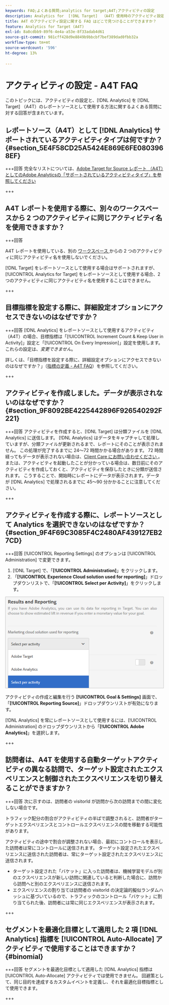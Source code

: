 ```yaml
---
keywords: FAQ;よくある質問;analytics for target;A4T;アクティビティの設定
description: Analytics for  [!DNL Target]  （A4T）使用時のアクティビティ設定に関する質問への回答を示します。 A4T では、 [!DNL Target]  アクティビティに Analytics のレポート機能を使用できます。
title: A4T のアクティビティ設定に関する FAQ はどこで見つけることができますか？
feature: Analytics for Target (A4T)
exl-id: 8a8cdbb9-89f6-4e4a-a53e-8f33adab4d61
source-git-commit: 981cff428d9e8849b9bbcbf7bef389dad0fbb32a
workflow-type: tm+mt
source-wordcount: '596'
ht-degree: 13%

---
```


# アクティビティの設定 - A4T FAQ

このトピックには、アクティビティの設定と、[!DNL Analytics] を [!DNL Target] （A4T）のレポートソースとして使用する方法に関するよくある質問に対する回答が含まれています。

## レポートソース（A4T）として [!DNL Analytics] サポートされているアクティビティタイプは何ですか？ {#section_5E4F58CD25A5424E869E6FE0803968EF}

+++回答
完全なリストについては、[Adobe Target for Source レポート （A4T）としてのAdobe Analyticsの「サポートされているアクティビティタイプ」を参照してください ](/help/main/c-integrating-target-with-mac/a4t/a4t.md#concept_7540C8C04259434AB6EE33B09F47A1DE)

+++

## A4T レポートを使用する際に、別々のワークスペースから 2 つのアクティビティに同じアクティビティ名を使用できますか？

+++回答

A4T レポートを使用している、別の [ ワークスペース ](/help/main/administrating-target/c-user-management/property-channel/property-channel.md) からの 2 つのアクティビティに同じアクティビティ名を使用しないでください。

[!DNL Target] をレポートソースとして使用する場合はサポートされますが、[!UICONTROL Analytics for Target] をレポートソースとして使用する場合、2 つのアクティビティに同じアクティビティ名を使用することはできません。

+++

## 目標指標を設定する際に、詳細設定オプションにアクセスできないのはなぜですか？

+++回答
[!DNL Analytics] をレポートソースとして使用するアクティビティ（A4T）の場合、目標指標は「[!UICONTROL Increment Count & Keep User in Activity]」設定と「[!UICONTROL On Every Impression]」設定を使用します。 これらの設定は、*変更できません*。

詳しくは、「目標指標を設定する際に、詳細設定オプションにアクセスできないのはなぜですか？」（[指標の定義 - A4T FAQ](/help/main/c-integrating-target-with-mac/a4t/r-a4t-faq/a4t-faq-metric-definition.md)）を参照してください。

+++

## アクティビティを作成しました。データが表示されないのはなぜですか？ {#section_9F8092BE4225442896F926540292F221}


+++回答
アクティビティを作成すると、[!DNL Target] は分類ファイルを [!DNL Analytics] に送信します。 [!DNL Analytics] はデータをキャプチャして処理していますが、分類ファイルが更新されるまで、レポートにそのことが表示されません。 この処理が完了するまでに 24～72 時間かかる場合があります。 72 時間経ってもデータが表示されない場合は、[Client Care にお問い合わせください ](/help/main/cmp-resources-and-contact-information.md#reference_ACA3391A00EF467B87930A450050077C)。 または、アクティビティを起動したことが分かっている場合は、数日前にそのアクティビティを作成しておくと、アクティビティを保存したときに分類が送信されます。 こうすることで、開始時にレポートにデータが表示されます。データが [!DNL Analytics] で処理されるまでに 45～90 分かかることに注意してください。

+++

## アクティビティを作成する際に、レポートソースとして Analytics を選択できないのはなぜですか？ {#section_9F4F69C3085F4C2480AF439127EB27CD}

+++回答
[!UICONTROL Reporting Settings] のオプションは [!UICONTROL Administration] で変更できます。

1. [!DNL Target] で、「**[!UICONTROL Administration]**」をクリックします。
1. 「**[!UICONTROL Experience Cloud solution used for reporting]**」ドロップダウンリストで、「**[!UICONTROL Select per Activity]**」をクリックします。

![ アクティビティごとの選択画像 ](assets/select-per-activity.png)

アクティビティの作成と編集を行う **[!UICONTROL Goal & Settings]** 画面で、「**[!UICONTROL Reporting Source]**」ドロップダウンリストが有効になります。

[!DNL Analytics] を常にレポートソースとして使用するには、[!UICONTROL Administration] のドロップダウンリストから「**[!UICONTROL Adobe Analytics]**」を選択します。

+++

## 訪問者は、A4T を使用する自動ターゲットアクティビティの異なる訪問で、ターゲット設定されたエクスペリエンスと制御されたエクスペリエンスを切り替えることができますか？

+++回答
次に示すのは、訪問者の visitorId が訪問から次の訪問までの間に変化しない場合です。

トラフィック配分の割合がアクティビティの半ばで調整されると、訪問者がターゲットエクスペリエンスとコントロールエクスペリエンスの間を移動する可能性があります。

アクティビティの途中で割合が調整されない場合、最初にコントロールを表示した訪問者は常にコントロールに送信されます。 ターゲット設定されたエクスペリエンスに送信された訪問者は、常にターゲット設定されたエクスペリエンスに送信されます。

* ターゲット設定された「バケット」に入った訪問者は、機械学習モデルが別のエクスペリエンスが新しい訪問に関連していると判断した場合に、訪問から訪問へと別のエクスペリエンスに送信されます。
* エクスペリエンスの割り当ては訪問者の visitorId の決定論的擬似ランダムハッシュに基づいているので、トラフィックのコントロール「バケット」に割り当てられた後、訪問者には常に同じエクスペリエンスが表示されます。

+++

## セグメントを最適化目標として適用した 2 項 [!DNL Analytics] 指標を [!UICONTROL Auto-Allocate] アクティビティで使用することはできますか？ {#binomial}

+++回答
セグメントを最適化目標として適用した [!DNL Analytics] 指標は [!UICONTROL Auto-Allocate] アクティビティでは使用できません。 回避策として、同じ目的を達成するカスタムイベントを定義し、それを最適化目標指標として使用できます。

+++